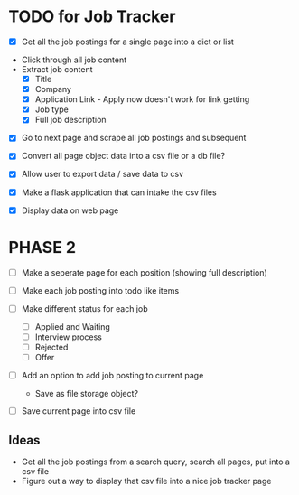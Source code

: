 # TODO for Job Tracker

- [X] Get all the job postings for a single page into a dict or list

- Click through all job content
- Extract job content
    - [X] Title
    - [X] Company
    - [X] Application Link - Apply now doesn't work for link getting
    - [X] Job type
    - [X] Full job description

- [X] Go to next page and scrape all job postings and subsequent


- [X] Convert all page object data into a csv file or a db file?
- [X] Allow user to export data / save data to csv


- [X] Make a flask application that can intake the csv files
- [X] Display data on web page


# PHASE 2

- [ ] Make a seperate page for each position (showing full description)
- [ ] Make each job posting into todo like items
- [ ] Make different status for each job
    - [ ] Applied and Waiting
    - [ ] Interview process
    - [ ] Rejected
    - [ ] Offer
    
- [ ] Add an option to add job posting to current page
    - Save as file storage object?
- [ ] Save current page into csv file



## Ideas

- Get all the job postings from a search query, search all pages, put into a csv file
- Figure out a way to display that csv file into a nice job tracker page
